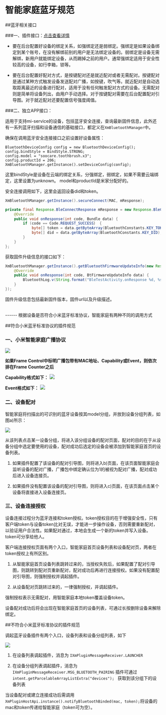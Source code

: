 智能家庭蓝牙规范
========================================

##蓝牙相关接口

###一、插件接口：[点击查看详情](https://github.com/MiEcosystem/NewXmPluginSDK/blob/master/%E6%99%BA%E8%83%BD%E5%AE%B6%E5%BA%AD%E8%93%9D%E7%89%99%E6%8E%A5%E5%8F%A3.md)

 - 要在后台配置好设备的绑定关系，如强绑定还是弱绑定。强绑定是如果设备绑定到某个账号，在没有解绑前别的用户是无法绑定设备的。弱绑定是设备无需解绑，新用户就能绑定设备，从而踢掉之前的用户。通常强绑定适用于安全性较高的设备，如行李箱，锁等。

 - 要在后台配置好配对方式，是按键配对还是就近配对或者无需配对。按键配对是通过某种方式触发设备发送配对广播，如按键，吹气等。就近配对是自动选取距离最近的设备进行配对，适用于没有任何触发配对方式的设备。无需配对则是简单将设备列出，由用户手动选择。对于按键配对需要在后台配置配对引导图。对于就近配对还要配置信号强度阈值。


###二、独立APP接口：

适用于支持mi-service的设备，包括蓝牙安全连接，查询最新固件信息，此外还有一系列蓝牙扫描和设备通信的基础接口，都定义在`XmBluetoothManager`中。

确保在调用蓝牙安全连接接口之前设置好设备属性：

```
BluetoothDeviceConfig config = new BluetoothDeviceConfig();
config.bindStyle = BindStyle.STRONG;
config.model = "soocare.toothbrush.x3";
config.productId = 206;
XmBluetoothManager.getInstance().setDeviceConfig(config);
```

这里bindStyle是设备在云端的绑定关系，分强绑定，弱绑定，如果不需要云端绑定，这里设置为unknown。
model和productId是米家分配好的。

安全连接调用如下，这里会返回设备did和token。

```Java
XmBluetoothManager.getInstance().secureConnect(MAC, mResponse);

private final Response.BleConnectResponse mResponse = new Response.BleConnectResponse() {
    @Override
    public void onResponse(int code, Bundle data) {
        if (code == Code.REQUEST_SUCCESS） {
            byte[] token = data.getByteArray(BluetoothConstants.KEY_TOKEN);
            byte[] did = data.getByteArray(BluetoothConstants.KEY_DID);
        }
    }
};
```

获取固件升级信息的接口如下：

```Java
XmBluetoothManager.getInstance().getBluetoothFirmwareUpdateInfo(new Response.GetFirmwareUpdateInfoResponse() {
    @Override
    public void onResponse(int code, BtFirmwareUpdateInfo data) {
        BluetoothLog.v(String.format("BleTestActivity.onResponse %d, %s", code, data));
    }
});
```

固件升级信息包括最新固件版本，固件url以及升级描述。

<br/>
------
根据设备是否符合小米蓝牙标准协议，智能家庭有两种不同的调用方式

##符合小米蓝牙标准协议的插件规范

### 一、小米智能家庭广播协议

![](https://github.com/MiEcosystem/XmPluginSDK/blob/master/md_images/ble_adv.jpg)

**如果Frame Control中标明广播包带有MAC地址、Capability或Event，则依次排在Frame Counter之后**

**Capability格式如下：**
![](https://github.com/MiEcosystem/XmPluginSDK/blob/master/md_images/ble_cap.jpg)

**Event格式如下：**
![](https://github.com/MiEcosystem/XmPluginSDK/blob/master/md_images/ble_event.jpg)

### 二、设备配对

智能家庭将扫描出的可识别的蓝牙设备按其model分组，并放到设备分组列表，如图a)所示：

![](https://github.com/MiEcosystem/XmPluginSDK/blob/master/md_images/ble_match.jpg)

从该列表点击某一设备分组，将进入该分组设备的配对页面，配对的目的在于从设备分组中选定要使用的设备，配对成功后选定的设备会被添加到智能家庭首页的设备列表。

1. 如果插件配置了该设备的配对引导图，则将进入b)页面，在该页面智能家庭会监听设备的配对广播，广播包中绑定确认位为1的被视为配对广播，配对成功后进入设备连接页。

2. 如果插件没有配置该设备的配对引导图，则将进入c)页面，在该页面点击某个设备将直接进入设备连接页。

### 三、设备连接授权

设备连接过程分为蓝牙连接和token授权。token授权目的在于增强安全性，只有客户端token与设备token比对无误，才能进一步操作设备，否则需要重新配对，以验证用户合法性。如果配对通过，本地会生成一个新的token并写入设备。token可分享给他人。

客户端连接授权页面有两个入口，智能家庭首页设备列表和设备配对页，两者在token授权上有所区别。

1. 从智能家庭首页设备列表跳转过来的，当授权失败后，如果配置了配对引导图，则跳转到配对页重新配对，配对成功后再进行连接授权。如果没有配置配对引导图，则强制授权并调起插件。

2. 从设备配对页跳转过来的，一律强制授权，并调起插件。

强制授权表示无需配对，用智能家庭本地token覆盖设备token。

设备配对成功后将会出现在智能家庭首页的设备列表，可通过长按删除设备来解除绑定。


##不符合小米蓝牙标准协议的插件规范

调起蓝牙设备插件有两个入口，设备列表和设备分组列表，如下

![](https://github.com/MiEcosystem/XmPluginSDK/blob/master/md_images/ble_extra.jpg)

1. 在设备列表调起插件，消息为 `IXmPluginMessageReceiver.LAUNCHER`

2. 在设备分组列表调起插件，消息为 `IXmPluginMessageReceiver.MSG_BLUETOOTH_PAIRING`
插件可通过 `intent.getParcelableArrayListExtra("devices"); ` 获取到该分组下的设备列表

当设备配对或建立连接成功后需调用 `XmPluginHostApi.instance().notifyBluetoothBinded(mac, token);`将设备的mac和token传递给智能家庭（token可为空）。

